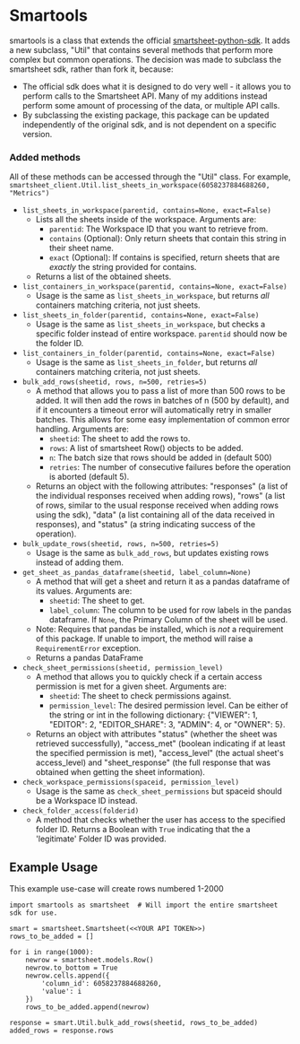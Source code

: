 # Smartools

smartools is a class that extends the official [smartsheet-python-sdk]. It adds a new subclass, "Util" that contains several methods that perform more complex but common operations. The decision was made to subclass the smartsheet sdk, rather than fork it, because:
- The official sdk does what it is designed to do very well - it allows you to perform calls to the Smartsheet API. Many of my additions instead perform some amount of processing of the data, or multiple API calls.
- By subclassing the existing package, this package can be updated independently of the original sdk, and is not dependent on a specific version.

### Added methods
All of these methods can be accessed through the "Util" class. For example, `smartsheet_client.Util.list_sheets_in_workspace(6058237884688260, "Metrics")`
- `list_sheets_in_workspace(parentid, contains=None, exact=False)`
    - Lists all the sheets inside of the workspace. Arguments are:
        - `parentid`: The Workspace ID that you want to retrieve from.
        - `contains` (Optional): Only return sheets that contain this string in their sheet name.
        - `exact` (Optional): If contains is specified, return sheets that are *exactly* the string provided for contains.
    - Returns a list of the obtained sheets.
- `list_containers_in_workspace(parentid, contains=None, exact=False)`
    - Usage is the same as `list_sheets_in_workspace`, but returns *all* containers matching criteria, not just sheets.
- `list_sheets_in_folder(parentid, contains=None, exact=False)`
    - Usage is the same as `list_sheets_in_workspace`, but checks a specific folder instead of entire workspace. `parentid` should now be the folder ID.
- `list_containers_in_folder(parentid, contains=None, exact=False)`
    - Usage is the same as `list_sheets_in_folder`, but returns *all* containers matching criteria, not just sheets.
- `bulk_add_rows(sheetid, rows, n=500, retries=5)`
    - A method that allows you to pass a list of more than 500 rows to be added. It will then add the rows in batches of n (500 by default), and if it encounters a timeout error will automatically retry in smaller batches. This allows for some easy implementation of common error handling. Arguments are:
        - `sheetid`: The sheet to add the rows to.
        - `rows`: A list of smartsheet Row() objects to be added.
        - `n`: The batch size that rows should be added in (default 500)
        - `retries`: The number of consecutive failures before the operation is aborted (default 5).
    - Returns an object with the following attributes: "responses" (a list of the individual responses received when adding rows), "rows" (a list of rows, similar to the usual response received when adding rows using the sdk), "data" (a list containing all of the data received in responses), and "status" (a string indicating success of the operation).
- `bulk_update_rows(sheetid, rows, n=500, retries=5)`
    - Usage is the same as `bulk_add_rows`, but updates existing rows instead of adding them.
- `get_sheet_as_pandas_dataframe(sheetid, label_column=None)`
    - A method that will get a sheet and return it as a pandas dataframe of its values. Arguments are:
        - `sheetid`: The sheet to get.
        - `label_column`: The column to be used for row labels in the pandas dataframe. If `None`, the Primary Column of the sheet will be used.
    - Note: Requires that pandas be installed, which is *not* a requirement of this package. If unable to import, the method will raise a `RequirementError` exception.
    - Returns a pandas DataFrame
- `check_sheet_permissions(sheetid, permission_level)`
    - A method that allows you to quickly check if a certain access permission is met for a given sheet. Arguments are:
        - `sheetid`: The sheet to check permissions against.
        - `permission_level`: The desired permission level. Can be either of the string or int in the following dictionary: {"VIEWER": 1, "EDITOR": 2, "EDITOR_SHARE": 3, "ADMIN": 4, or "OWNER": 5}.
    - Returns an object with attributes "status" (whether the sheet was retrieved successfully), "access_met" (boolean indicating if at least the specified permission is met), "access_level" (the actual sheet's access_level) and "sheet_response" (the full response that was obtained when getting the sheet information).
- `check_workspace_permissions(spaceid, permission_level)`
    - Usage is the same as `check_sheet_permissions` but spaceid should be a Workspace ID instead.
- `check_folder_access(folderid)`
    - A method that checks whether the user has access to the specified folder ID. Returns a Boolean with `True` indicating that the a 'legitimate' Folder ID was provided.

## Example Usage
This example use-case will create rows numbered 1-2000
```
import smartools as smartsheet  # Will import the entire smartsheet sdk for use.

smart = smartsheet.Smartsheet(<<YOUR API TOKEN>>)
rows_to_be_added = []

for i in range(1000):
    newrow = smartsheet.models.Row()
    newrow.to_bottom = True
    newrow.cells.append({
        'column_id': 6058237884688260,
        'value': i
    })
    rows_to_be_added.append(newrow)

response = smart.Util.bulk_add_rows(sheetid, rows_to_be_added)
added_rows = response.rows
```

   [smartsheet-python-sdk]: <https://github.com/smartsheet-platform/smartsheet-python-sdk>